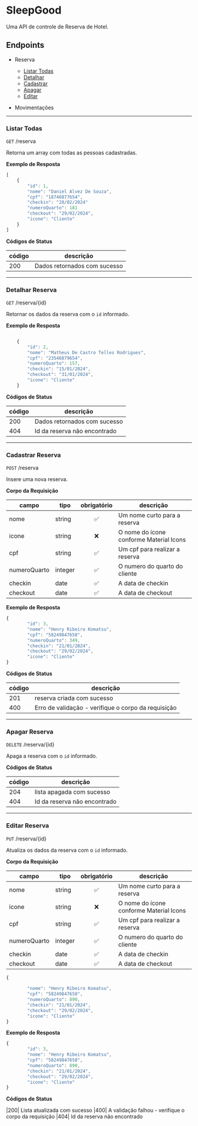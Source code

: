 # SleepGood
Uma API de controle de Reserva de Hotel.


## Endpoints

- Reserva
    - [Listar Todas](#listar-todas)
    - [Detalhar](#detalhar-reserva)
    - [Cadastrar](#cadastrar-reserva)
    - [Apagar](#apagar-reserva)
    - [Editar](#editar-reserva)

- Movimentações

---

### Listar Todas

`GET` /reserva

Retorna um array com todas as pessoas cadastradas.

**Exemplo de Resposta** 

```js
[
    {
        "id": 1,
        "nome": "Daniel Alvez De Souza",
        "cpf": "18746877654",
        "checkin": "28/02/2024"
        "numeroQuarto": 181
        "checkout": "29/02/2024",
        "icone": "Cliente"
    }
]
```

**Códigos de Status** 

| código | descrição |
|--------|-----------|
|200|Dados retornados com sucesso

---

### Detalhar Reserva

`GET` /reserva/{id}

Retornar os dados da reserva com o `id` informado.

**Exemplo de Resposta** 

```js

    {
        "id": 2,
        "nome": "Matheus De Castro Telles Rodrigues",
        "cpf": "23546879654",
        "numeroQuarto": 157,
        "checkin": "15/01/2024",
        "checkout": "31/01/2024",
        "icone": "Cliente"
    }

```

**Códigos de Status** 

| código | descrição |
|--------|-----------|
|200|Dados retornados com sucesso
|404| Id da reserva não encontrado

___


### Cadastrar Reserva

`POST` /reserva

Insere uma nova reserva.

**Corpo da Requisição** 

|campo|tipo|obrigatório|descrição
|-----|----|:-----------:|---------
|nome|string|✅|Um nome curto para a reserva
|icone|string|❌|O nome do ícone conforme Material Icons
|cpf|string|✅|Um cpf para realizar a reserva
|numeroQuarto|integer|✅|O numero do quarto do cliente
|checkin|date|✅|A data de checkin 
|checkout|date|✅|A data de checkout




**Exemplo de Resposta** 

```js
{
        "id": 3,
        "nome": "Henry Ribeiro Komatsu",
        "cpf": "58249847658",
        "numeroQuarto": 349,
        "checkin": "21/01/2024", 
        "checkout": "29/02/2024",
        "icone": "Cliente"
}
```

**Códigos de Status** 

| código | descrição |
|--------|-----------|
|201|reserva criada com sucesso
|400|Erro de validação - verifique o corpo da requisição

---

### Apagar Reserva

`DELETE` /reserva/{id}

Apaga a reserva com o `id` informado.

**Códigos de Status** 

| código | descrição |
|--------|-----------|
|204|lista apagada com sucesso
|404|Id da reserva não encontrado

___

### Editar Reserva

`PUT` /reserva/{id}

Atualiza os dados da reserva com o `id` informado.

**Corpo da Requisição** 

|campo|tipo|obrigatório|descrição
|-----|----|:-----------:|---------
|nome|string|✅|Um nome curto para a reserva
|icone|string|❌|O nome do ícone conforme Material Icons
|cpf|string|✅|Um cpf para realizar a reserva
|numeroQuarto|integer|✅|O numero do quarto do cliente
|checkin|date|✅|A data de checkin 
|checkout|date|✅|A data de checkout



```js
{
        
        "nome": "Henry Ribeiro Komatsu",
        "cpf": "58249847658",
        "numeroQuarto": 890,
        "checkin": "21/01/2024", 
        "checkout": "29/02/2024",
        "icone": "Cliente"
}
```

**Exemplo de Resposta** 

```js
{
        "id": 3,
        "nome": "Henry Ribeiro Komatsu",
        "cpf": "58249847658",
        "numeroQuarto": 890,
        "checkin": "21/01/2024", 
        "checkout": "29/02/2024",
        "icone": "Cliente"
}
```

**Códigos de Status** 


 |200| Lista atualizada com sucesso
 |400| A validação falhou - verifique o corpo da requisição
 |404| Id da reserva não encontrado

